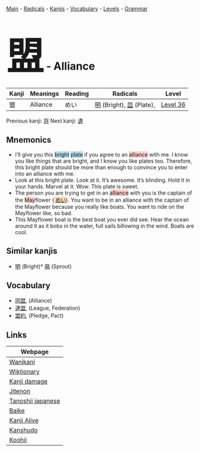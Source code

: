 <style> bigfont {font-size: 100px}</style>
[Main](../index.md) -
[Radicals](../radicals.md) -
[Kanjis](../kanjis.md) -
[Vocabulary](../vocabulary.md) -
[Levels](../levels.md) -
[Grammar](../grammar.md)
# <bigfont> 盟</bigfont> - Alliance 

| Kanji | Meanings | Reading | Radicals | Level |
| --- | --- | --- | --- | --- |
| 盟 | Alliance | めい | [明](../radicals/明.md) (Bright), [皿](../radicals/皿.md) (Plate),  | [Level 36](../levels/wk_level36.md) |

Previous kanji: [将](将.md) Next kanji: [遺](遺.md) 

## Mnemonics
 * I’ll give you this <span style="background-color:#ADD8E6"> bright</span> <span style="background-color:#ADD8E6"> plate</span> if you agree to an <span style="background-color:#ffcccb"> alliance</span> with me. I know you like things that are bright, and I know you like plates too. Therefore, this bright plate should be more than enough to convince you to enter into an alliance with me.
* Look at this bright plate. Look at it. It’s awesome. It’s blinding. Hold it in your hands. Marvel at it. Wow. This plate is sweet.
* The person you are trying to get in an <span style="background-color:#ffcccb"> alliance</span> with you is the captain of the <span style="background-color:#ffcccb"> May</span>flower (<span style="background-color:#fed8b1"> [めい](https://jisho.org/search/めい)</span>). You want to be in an alliance with the captain of the Mayflower because you really like boats. You want to ride on the Mayflower like, so bad.
* This Mayflower boat is the best boat you ever did see. Hear the ocean around it as it bobs in the water, full sails billowing in the wind. Boats are cool.


## Similar kanjis
 * [明](明.md) (Bright)* [萌](萌.md) (Sprout)


## Vocabulary
 * [同盟](../vocabulary/盟.md), (Alliance)
* [連盟](../vocabulary/盟.md), (League, Federation)
* [盟約](../vocabulary/盟.md), (Pledge, Pact)



## Links 

| Webpage |
| --- |
| [Wanikani          ](https://www.wanikani.com/kanji/盟) |
| [Wiktionary        ](https://en.wiktionary.org/wiki/盟) |
| [Kanji damage      ](http://www.kanjidamage.com/kanji/search?utf8=✓&q=盟) |
| [Jitenon           ](https://jitenon.com/kanji/盟) |
| [Tanoshii japanese ](https://www.tanoshiijapanese.com/dictionary/kanji.cfm?k=盟) |
| [Baike             ](https://baike.baidu.com/item/盟) |
| [Kanji Alive       ](https://app.kanjialive.com/盟) |
| [Kanshudo          ](https://www.kanshudo.com/searchmn?q=盟) |
| [Koohii            ](https://kanji.koohii.com/study/kanji/盟) |
